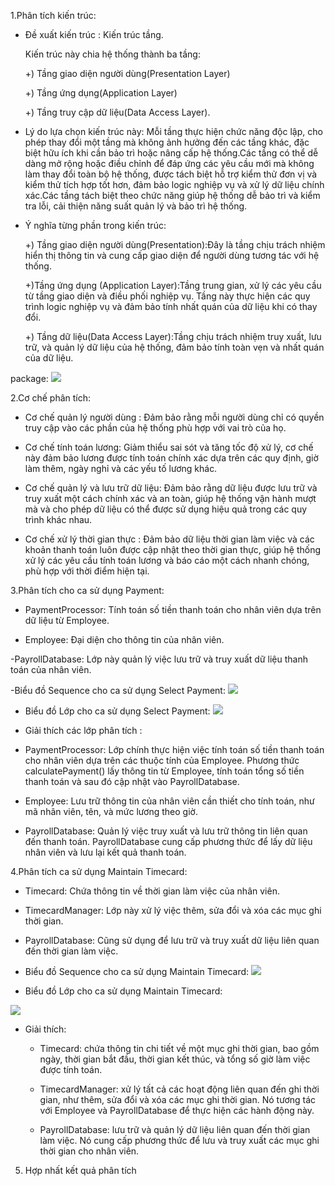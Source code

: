 1.Phân tích kiến trúc:
- Đề xuất kiến trúc : Kiến trúc  tầng.
  
   Kiến trúc này chia hệ thống thành ba tầng:
  
    +)	Tầng giao diện người dùng(Presentation Layer)
  
    +)  Tầng ứng dụng(Application Layer)
  
  	+)  Tầng truy cập dữ liệu(Data Access Layer).
  
- Lý do lựa chọn kiến trúc này:
  Mỗi tầng thực hiện chức năng độc lập, cho phép thay đổi một tầng mà không ảnh hưởng đến các tầng khác, đặc biệt hữu ích khi cần bảo trì hoặc nâng cấp hệ thống.Các tầng có thể dễ dàng mở 
  rộng hoặc điều chỉnh để đáp ứng các yêu cầu mới mà không làm thay đổi toàn bộ hệ thống, được tách biệt hỗ trợ kiểm thử đơn vị và kiểm thử tích hợp tốt hơn, đảm bảo logic nghiệp vụ và xử 
  lý dữ liệu chính xác.Các tầng tách biệt theo chức năng giúp hệ thống dễ bảo trì và kiểm tra lỗi, cải thiện năng suất quản lý và bảo trì hệ thống.
- Ý nghĩa từng phần trong kiến trúc:
  
   +)	Tầng giao diện người dùng(Presentation):Đây là tầng chịu trách nhiệm hiển thị thông tin và cung cấp giao diện để người dùng tương tác với hệ thống.
  
   +)Tầng ứng dụng (Application Layer):Tầng trung gian, xử lý các yêu cầu từ tầng giao diện và điều phối nghiệp vụ. Tầng này thực hiện các quy trình logic nghiệp vụ và đảm bảo tính nhất                                           quán của dữ liệu khi có thay đổi.
  
  +) Tầng dữ liệu(Data Access Layer):Tầng chịu trách nhiệm truy xuất, lưu trữ, và quản lý dữ liệu của hệ thống, đảm bảo tính toàn vẹn và nhất quán của dữ liệu.
  
      
  
package:
  ![](https://www.planttext.com/api/plantuml/png/X98z2eCm68Rtd2AuUmCHXNOGEaYBK-aGqeyIZ2OaQI4KJzQXH-eLwa-fCLRh5B-yoVFoaDVZcMX3bBbM7EcIrLW93KWIMf8Bu21NeA4sn31Hunsne09yHxZzZjjASc41Yko4ewZ8udYOvyGgmRa_teCKoZZJPgIaKd96ro07K3T6eJlyMNguvS00_hdVeB73XXY2Kqf1wuKEtKMQ6Q5iTyluvpNv5nlwhAJQLXEvOHZFHI3NSv_mH237UBy_zU0mlcec8ASWcabsWPEW9zi1kx44wdFtuDu0003__mC0)
  
2.Cơ chế phân tích:

- Cơ chế quản lý người dùng : Đảm bảo rằng mỗi người dùng chỉ có quyền truy cập vào các phần của hệ thống phù hợp với vai trò của họ.
  
- Cơ chế tính toán lương: Giảm thiểu sai sót và tăng tốc độ xử lý, cơ chế này đảm bảo lương được tính toán chính xác dựa trên các quy định, giờ làm thêm, ngày nghỉ và các yếu tố lương khác.

- Cơ chế quản lý và lưu trữ dữ liệu: Đảm bảo rằng dữ liệu được lưu trữ và truy xuất một cách chính xác và an toàn, giúp hệ thống vận hành mượt mà và cho phép dữ liệu có thể được sử dụng hiệu quả trong các quy trình khác nhau.

- Cơ chế xử lý thời gian thực : Đảm bảo dữ liệu thời gian làm việc và các khoản thanh toán luôn được cập nhật theo thời gian thực, giúp hệ thống xử lý các yêu cầu tính toán lương và báo cáo một cách nhanh chóng, phù hợp với thời điểm hiện tại.

3.Phân tích cho ca sử dụng Payment:

- PaymentProcessor: Tính toán số tiền thanh toán cho nhân viên dựa trên dữ liệu từ Employee.

- Employee: Đại diện cho thông tin của nhân viên.

-PayrollDatabase: Lớp này quản lý việc lưu trữ và truy xuất dữ liệu thanh toán của nhân viên.

-Biểu đồ Sequence cho ca sử dụng Select Payment:
![](https://www.planttext.com/api/plantuml/png/T94nJWCn44Lxds8km0MsG960BaMAS01dOx4Mtl7A7aTnYIYeEG8W6gGe55HnGM69U_W4N06x2CewIJlZ__xyxz_mFR743RbUCNil4OosWl6Mj85RAmmRybAsSk18SDCFIdiXHiCPzqOhTSs9BxWzslK2QMPqAwpLXh72X8lBMjN0t3WFQvTsxmJKnI-y0yhd_5jMWiBOxngOPfc7PGfRK3A59mVOnLU4bOmVU4fQ7zR0LUTy2eyueXowZzwVPipZ1ZiW7LyGR0hFEK4A3vZpyFty76bSnlJdqnssK07gDANKqc3QlS4gEvurdmXSbf_-0m00__y30000)

-  Biểu đồ Lớp cho ca sử dụng Select Payment:
![](https://www.planttext.com/api/plantuml/png/V91D2i8m48NtSueiMx0NA29Tr7tH4upfK8kJH3AfKCIJkV18Na5B_zI2MIMJn_lUlEVzaKb07nh38AVQAk-403IZY2gmDMH3uPqc4UVL5LHtDB9k60CDWeZCcLrBbAhjS8jJbPEk3JBS1hVnQtIforJjWwzjrRyj6lgU75tZkTszGPzkSpZlc7CCU42PN2iA8oYQ2V6Sh9S9NlwaNoaqhh5XmiOTTr57acpchU0tq3f9bWq2G4QsxEf-0G00__y30000)

- Giải thích các lớp phân tích :

- PaymentProcessor: Lớp chính thực hiện việc tính toán số tiền thanh toán cho nhân viên dựa trên các thuộc tính của Employee. Phương thức calculatePayment() lấy thông tin từ Employee, tính toán tổng số tiền thanh toán và sau đó cập nhật vào PayrollDatabase.

- Employee: Lưu trữ thông tin của nhân viên cần thiết cho tính toán, như mã nhân viên, tên, và mức lương theo giờ.

- PayrollDatabase: Quản lý việc truy xuất và lưu trữ thông tin liên quan đến thanh toán. PayrollDatabase cung cấp phương thức để lấy dữ liệu nhân viên và lưu lại kết quả thanh toán.

4.Phân tích ca sử dụng Maintain Timecard:

- Timecard: Chứa thông tin về thời gian làm việc của nhân viên.

- TimecardManager: Lớp này xử lý việc thêm, sửa đổi và xóa các mục ghi thời gian.

- PayrollDatabase: Cũng sử dụng để lưu trữ và truy xuất dữ liệu liên quan đến thời gian làm việc.

- Biểu đồ Sequence cho ca sử dụng Maintain Timecard:
  ![](https://www.planttext.com/api/plantuml/png/R911Yi8m58RtESMxWBZlGWITtGY22cwVQR31zBMapu7UPXHc8nG6PbQwS17m7Zs1Lp1150tT9l_tVtzoFPs75QFbRMv4jT44jgYKGCc5XKMbh2ZzfPQwH6Buo4jJr4gz7SvrhYJQT8A4wmYOOcqBOyR8k4BVAq8bz0OnbC0ySuUyFsjF3VQNxW-V2H550_tOaS1dU_ofWJFtJsjWFvyojoVuqkv0NMGqo1TSVhUlF3-qKR9pzDBjf3UsnuR0-A8kOtXn0YEVAUzH3hfloa06gHWgIiFdtm000F__0m00)

-  Biểu đồ Lớp cho ca sử dụng Maintain Timecard:

![](https://www.planttext.com/api/plantuml/png/f59B2i8m4DtFAR9Kq0iKaIxiJi65u7fiXXgQDYMJ2aKycGkFv1LC-aEgAyqY92zlthoPpFF-YDcXTNMX0JXNfR262LADpEAW2ahHId454PP4Hv7O-Bsxjv615BNK3gHIJg6pgIqVZSr9-d1ALO4QRZ39iiCICx93CfHoU4bAPviP5PKs3Ndbf3yjXEiPqQWoxwBhAfZzGq2Ifby5njBss5YZjUyOdf1fA2qZzowiYBz8poEnLUnM0tFTznmllxk2QQ-No_M7IPW2WJIE0a3iVpYComi00F__0m00)

- Giải thích:

   - Timecard: chứa thông tin chi tiết về một mục ghi thời gian, bao gồm ngày, thời gian bắt đầu, thời gian kết thúc, và tổng số giờ làm việc được tính toán.
 
   - TimecardManager:  xử lý tất cả các hoạt động liên quan đến ghi thời gian, như thêm, sửa đổi và xóa các mục ghi thời gian. Nó tương tác với Employee và PayrollDatabase để thực hiện các hành động này.
 
   - PayrollDatabase:  lưu trữ và quản lý dữ liệu liên quan đến thời gian làm việc. Nó cung cấp phương thức để lưu và truy xuất các mục ghi thời gian cho nhân viên.
 
5. Hợp nhất kết quả phân tích

   
